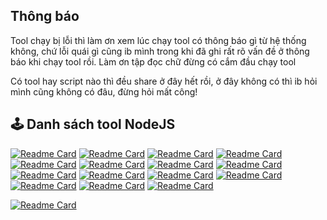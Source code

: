 ## Thông báo

Tool chạy bị lỗi thì làm ơn xem lúc chạy tool có thông báo gì từ hệ thống không, chứ lỗi quái gì cũng ib mình trong khi đã ghi rất rõ vấn đề ở thông báo khi chạy tool rồi. Làm ơn tập đọc chữ đừng có cắm đầu chạy tool

Có tool hay script nào thì đều share ở đây hết rồi, ở đây không có thì ib hỏi mình cũng không có đâu, đừng hỏi mất công!

## 🕹 Danh sách tool NodeJS

[![Readme Card](https://github-readme-stats.vercel.app/api/pin/?username=HoangLaoTaBot&repo=babydoge-exe&title_color=facb49&icon_color=facb49&border_color=facb49&bg_color=fffbef&cache_seconds=21600)](https://github.com/HoangLaoTaBot/babydoge-exe)
[![Readme Card](https://github-readme-stats.vercel.app/api/pin/?username=HoangLaoTaBot&repo=seed-exe&title_color=197706&icon_color=197706&border_color=197706&bg_color=f3f9f2&cache_seconds=21600)](https://github.com/HoangLaoTaBot/seed-exe)
[![Readme Card](https://github-readme-stats.vercel.app/api/pin/?username=HoangLaoTaBot&repo=pokeyquest-exe&title_color=fea722&icon_color=fea722&border_color=fea722&bg_color=fffaf1&cache_seconds=21600)](https://github.com/HoangLaoTaBot/pokeyquest-exe)
[![Readme Card](https://github-readme-stats.vercel.app/api/pin/?username=HoangLaoTaBot&repo=pocketfi-exe&title_color=ffd130&icon_color=ffd130&border_color=ffd130&bg_color=fffcf0&cache_seconds=21600)](https://github.com/HoangLaoTaBot/pocketfi-exe)
[![Readme Card](https://github-readme-stats.vercel.app/api/pin/?username=HoangLaoTaBot&repo=nomis-exe&title_color=ff3f6d&icon_color=ff3f6d&border_color=ff3f6d&bg_color=fff6f8&cache_seconds=21600)](https://github.com/HoangLaoTaBot/nomis-exe)
[![Readme Card](https://github-readme-stats.vercel.app/api/pin/?username=HoangLaoTaBot&repo=matchquestbot-exe&title_color=b2e500&icon_color=b2e500&border_color=b2e500&bg_color=f9ffe4&cache_seconds=21600)](https://github.com/HoangLaoTaBot/matchquestbot-exe)
[![Readme Card](https://github-readme-stats.vercel.app/api/pin/?username=HoangLaoTaBot&repo=cryptorank-exe&title_color=fabd3e&icon_color=fabd3e&border_color=fabd3e&bg_color=fffaf1&cache_seconds=21600)](https://github.com/HoangLaoTaBot/cryptorank-exe)
[![Readme Card](https://github-readme-stats.vercel.app/api/pin/?username=HoangLaoTaBot&repo=blum-exe&title_color=0ea5e9&icon_color=0ea5e9&border_color=0ea5e9&bg_color=f0f9ff&cache_seconds=21600)](https://github.com/HoangLaoTaBot/blum-exe)
[![Readme Card](https://github-readme-stats.vercel.app/api/pin/?username=HoangLaoTaBot&repo=timefarm-exe&title_color=facb49&icon_color=facb49&border_color=facb49&bg_color=fffbef&cache_seconds=21600)](https://github.com/HoangLaoTaBot/timefarm-exe)
[![Readme Card](https://github-readme-stats.vercel.app/api/pin/?username=HoangLaoTaBot&repo=bird-exe&title_color=197706&icon_color=197706&border_color=197706&bg_color=f3f9f2&cache_seconds=21600)](https://github.com/HoangLaoTaBot/bird-exe)
[![Readme Card](https://github-readme-stats.vercel.app/api/pin/?username=HoangLaoTaBot&repo=yescoin-exe&title_color=fea722&icon_color=fea722&border_color=fea722&bg_color=fffaf1&cache_seconds=21600)](https://github.com/HoangLaoTaBot/yescoin-exe)
[![Readme Card](https://github-readme-stats.vercel.app/api/pin/?username=HoangLaoTaBot&repo=tonstation-exe&title_color=ffd130&icon_color=ffd130&border_color=ffd130&bg_color=fffcf0&cache_seconds=21600)](https://github.com/HoangLaoTaBot/tonstation-exe)
[![Readme Card](https://github-readme-stats.vercel.app/api/pin/?username=HoangLaoTaBot&repo=frogfarm-exe&title_color=ff3f6d&icon_color=ff3f6d&border_color=ff3f6d&bg_color=fff6f8&cache_seconds=21600)](https://github.com/HoangLaoTaBot/frogfarm-exe)
[![Readme Card](https://github-readme-stats.vercel.app/api/pin/?username=HoangLaoTaBot&repo=goats-exe&title_color=b2e500&icon_color=b2e500&border_color=b2e500&bg_color=f9ffe4&cache_seconds=21600)](https://github.com/HoangLaoTaBot/goats-exe)
[![Readme Card](https://github-readme-stats.vercel.app/api/pin/?username=HoangLaoTaBot&repo=ducks-exe&title_color=fea722&icon_color=fea722&border_color=fea722&bg_color=fffaf1&cache_seconds=21600)](https://github.com/HoangLaoTaBot/ducks-exe)

[![Readme Card](https://github-readme-stats.vercel.app/api/pin/?username=HoangLaoTaBot&repo=toolconvert-exe&title_color=facb49&icon_color=facb49&border_color=facb49&bg_color=fffbef&cache_seconds=21600)](https://github.com/HoangLaoTaBot/toolconvert-exe)
